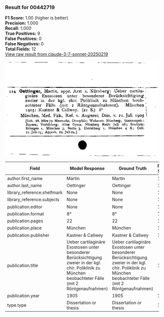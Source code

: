 ### Result for 00442719
**F1 Score:** 1.00 (higher is better)<br>**Precision:** 1.000<br>**Recall:** 1.000<br>**True Positives:** 9<br>**False Positives:** 0<br>**False Negatives:** 0<br>**Total Fields:** 12<br>[View raw result from claude-3-7-sonnet-20250219](https://github.com/RISE-UNIBAS/humanities_data_benchmark/blob/main/results/2025-09-02/T0144/request_T0144_00442719.json)

<img src="https://github.com/RISE-UNIBAS/humanities_data_benchmark/blob/main/benchmarks/zettelkatalog/images/00442719.jpg?raw=true" alt="00442719" width="600px">

| Field | Model Response | Ground Truth | Fuzzy Score | Match |
|-------|----------------|--------------|-------------|-------|
| author.first_name | Martin | Martin | 1.000 | ✅ |
| author.last_name | Oettinger | Oettinger | 1.000 | ✅ |
| library_reference.shelfmark | None | None | 1.000 | ✅ |
| library_reference.subjects | None | None | 1.000 | ✅ |
| publication.editor | None | None | 1.000 | ✅ |
| publication.format | 8° | 8° | 1.000 | ✅ |
| publication.pages | 22 | 22 | 1.000 | ✅ |
| publication.place | München | München | 1.000 | ✅ |
| publication.publisher | Kastner & Callwey | Kastner & Callwey | 1.000 | ✅ |
| publication.title | Ueber cartilaginäre Exostosen unter besonderer Berücksichtigung zweier in der kgl. chir. Poliklinik zu München beobachteter Fälle (mit 2 Röntgenaufnahmen) | Ueber cartilaginäre Exostosen unter besonderer Berücksichtigung zweier in der kgl. chir. Poliklinik zu München beobachteter Fälle (mit 2 Röntgenaufnahmen) | 1.000 | ✅ |
| publication.year | 1905 | 1905 | 1.000 | ✅ |
| type.type | Dissertation or thesis | Dissertation or thesis | 1.000 | ✅ |

